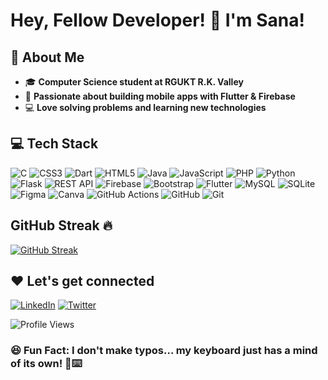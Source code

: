 # **Hey, Fellow Developer! 🚀 I'm Sana!**

## **💫 About Me**
- 🎓 **Computer Science student at RGUKT R.K. Valley**
- 💙 **Passionate about building mobile apps with Flutter & Firebase**
- 💻 **Love solving problems and learning new technologies**

## **💻 Tech Stack**
![C](https://img.shields.io/badge/C-00599C?style=for-the-badge&logo=c&logoColor=white)
![CSS3](https://img.shields.io/badge/CSS3-1572B6?style=for-the-badge&logo=css3&logoColor=white)
![Dart](https://img.shields.io/badge/Dart-0175C2?style=for-the-badge&logo=dart&logoColor=white)
![HTML5](https://img.shields.io/badge/HTML5-E34F26?style=for-the-badge&logo=html5&logoColor=white)
![Java](https://img.shields.io/badge/Java-ED8B00?style=for-the-badge&logo=java&logoColor=white)
![JavaScript](https://img.shields.io/badge/JavaScript-F7DF1E?style=for-the-badge&logo=javascript&logoColor=black)
![PHP](https://img.shields.io/badge/PHP-777BB4?style=for-the-badge&logo=php&logoColor=white)
![Python](https://img.shields.io/badge/Python-3776AB?style=for-the-badge&logo=python&logoColor=white)
![Flask](https://img.shields.io/badge/Flask-000000?style=for-the-badge&logo=flask&logoColor=white)
![REST API](https://img.shields.io/badge/REST%20API-02569B?style=for-the-badge&logo=restapi&logoColor=white)
![Firebase](https://img.shields.io/badge/Firebase-FFCA28?style=for-the-badge&logo=firebase&logoColor=black)
![Bootstrap](https://img.shields.io/badge/Bootstrap-563D7C?style=for-the-badge&logo=bootstrap&logoColor=white)
![Flutter](https://img.shields.io/badge/Flutter-02569B?style=for-the-badge&logo=flutter&logoColor=white)
![MySQL](https://img.shields.io/badge/MySQL-4479A1?style=for-the-badge&logo=mysql&logoColor=white)
![SQLite](https://img.shields.io/badge/SQLite-003B57?style=for-the-badge&logo=sqlite&logoColor=white)
![Figma](https://img.shields.io/badge/Figma-F24E1E?style=for-the-badge&logo=figma&logoColor=white)
![Canva](https://img.shields.io/badge/Canva-00C4CC?style=for-the-badge&logo=canva&logoColor=white)
![GitHub Actions](https://img.shields.io/badge/GitHub_Actions-2088FF?style=for-the-badge&logo=github-actions&logoColor=white)
![GitHub](https://img.shields.io/badge/GitHub-181717?style=for-the-badge&logo=github&logoColor=white)
![Git](https://img.shields.io/badge/Git-F05032?style=for-the-badge&logo=git&logoColor=white)

## GitHub Streak 🔥
[![GitHub Streak](https://streak-stats.demolab.com?user=sanashajiya&theme=radical)](https://git.io/streak-stats)

## **❤️ Let's get connected**
[![LinkedIn](https://img.shields.io/badge/LinkedIn-0A66C2?style=for-the-badge&logo=linkedin&logoColor=white)](https://www.linkedin.com/in/s-sana-shajiya-5bb98728a/)
[![Twitter](https://img.shields.io/badge/Twitter-1DA1F2?style=for-the-badge&logo=twitter&logoColor=white)](https://x.com/SanaShajiya7)

![Profile Views](https://komarev.com/ghpvc/?username=sanashajiya&color=blue&style=flat-square)

### 😆 Fun Fact: I don't make typos… my keyboard just has a mind of its own! 🤖⌨️

